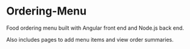 # Ordering-Menu
Food ordering menu built with Angular front end and Node.js back end.

Also includes pages to add menu items and view order summaries.
